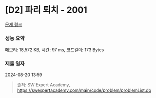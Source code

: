 # [D2] 파리 퇴치 - 2001 

[문제 링크](https://swexpertacademy.com/main/code/problem/problemDetail.do?contestProbId=AV5PzOCKAigDFAUq) 

### 성능 요약

메모리: 18,572 KB, 시간: 97 ms, 코드길이: 173 Bytes

### 제출 일자

2024-08-20 13:59



> 출처: SW Expert Academy, https://swexpertacademy.com/main/code/problem/problemList.do